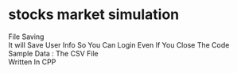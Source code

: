 # stocks market simulation <br/>
File Saving <br/>
It will Save User Info So You Can Login Even If You Close The Code <br/>
Sample Data : The CSV File  <br/>
Written In CPP <br/>
 
